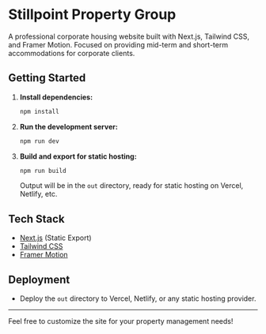 # Stillpoint Property Group

A professional corporate housing website built with Next.js, Tailwind CSS, and Framer Motion. Focused on providing mid-term and short-term accommodations for corporate clients.

## Getting Started

1. **Install dependencies:**
   ```bash
   npm install
   ```
2. **Run the development server:**
   ```bash
   npm run dev
   ```
3. **Build and export for static hosting:**
   ```bash
   npm run build
   ```
   Output will be in the `out` directory, ready for static hosting on Vercel, Netlify, etc.

## Tech Stack
- [Next.js](https://nextjs.org/) (Static Export)
- [Tailwind CSS](https://tailwindcss.com/)
- [Framer Motion](https://www.framer.com/motion/)

## Deployment
- Deploy the `out` directory to Vercel, Netlify, or any static hosting provider.

---

Feel free to customize the site for your property management needs!
